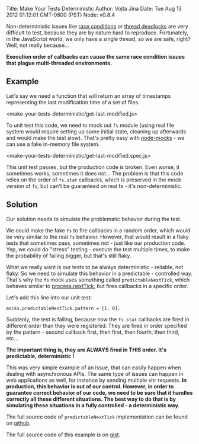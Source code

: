 Title: Make Your Tests Deterministic
Author: Vojta Jina
Date: Tue Aug 13 2012 01:12:01 GMT-0800 (PST)
Node: v0.8.4


Non-deterministic issues like [race conditions] or [thread deadlocks] are very difficult to test, because they are by nature hard to reproduce. Fortunately, in the JavaScript world, we only have a single thread, so we are safe, right? Well, not really because...

**Execution order of callbacks can cause the same race condition issues that plague multi-threaded environments.**


## Example

Let's say we need a function that will return an array of timestamps representing the last modification time of a set of files.

<make-your-tests-deterministic/get-last-modified.js>

To unit test this code, we need to mock out `fs` module (using real file system would require setting up some initial state, cleaning up afterwards and would make the test slow). That's pretty easy with [node-mocks] - we can use a fake in-memory file system.

<make-your-tests-deterministic/get-last-modified.spec.js>

This unit test passes, but the production code is broken. Even worse, it sometimes works, sometimes it does not... The problem is that this code relies on the order of `fs.stat` callbacks, which is preserved in the mock version of `fs`, but can't be guaranteed on real fs - it's non-deterministic.


## Solution

Our solution needs to simulate the problematic behavior during the test.

We could make the fake `fs` to fire callbacks in a random order, which would be very similar to the real `fs` behavior. However, that would result in a flaky tests that sometimes pass, sometimes not - just like our production code. Yep, we could do "stress" testing - execute the test multiple times, to make the probability of failing bigger, but that's still flaky.

What we really want is our tests to be always deterministic - reliable, not flaky. So we need to simulate this behavior in a predictable - controlled way.
That's why the `fs` mock uses something called `predictableNextTick`, which behaves similar to [process.nextTick], but fires callbacks in a specific order.

Let's add this line into our unit test:

    mocks.predictableNextTick.pattern = [1, 0];

Suddenly, the test is failing, because now the `fs.stat` callbacks are fired in different order than they were registered. They are fired in order specified by the pattern - second callback first, then first, then fourth, then third, etc...

**The important thing is, they are ALWAYS fired in THIS order. It's predictable, deterministic !**

This was very simple example of an issue, that can easily happen when dealing with asynchronous APIs. The same type of issues can happen in web applications as well, for instance by sending multiple xhr requests.
**In production, this behavior is out of our control. However, in order to guarantee correct behavior of our code, we need to be sure that it handles correctly all these different situations. The best way to do that is by simulating these situations in a fully controlled - a deterministic way.**



The full source code of `predictableNextTick` implementation can be found on [github].

The full source code of this example is on [gist].


[thread deadlocks]: http://en.wikipedia.org/wiki/Deadlock
[race conditions]: http://en.wikipedia.org/wiki/Race_condition
[node-mocks]: https://github.com/vojtajina/node-mocks
[github]: https://github.com/vojtajina/node-mocks/blob/master/lib/util.js
[gist]: https://gist.github.com/3283670
[process.nextTick]: http://nodejs.org/api/process.html#process_process_nexttick_callback
